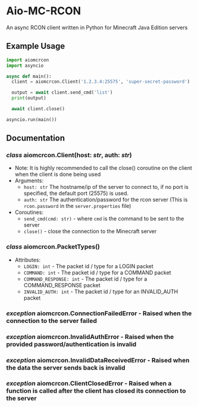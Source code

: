 # Aio-MC-RCON
An async RCON client written in Python for Minecraft Java Edition servers

## Example Usage
```py
import aiomcrcon
import asyncio

async def main():
  client = aiomcrcon.Client('1.2.3.4:25575', 'super-secret-password')

  output = await client.send_cmd('list')
  print(output)

  await client.close()

asyncio.run(main())
```

## Documentation
### *class* aiomcrcon.**Client**(host: *str*, auth: *str*)
* Note: It is highly recommended to call the close() coroutine on the client when the client is done being used
* Arguments:
  * `host: str` The hostname/ip of the server to connect to, if no port is specified, the default port (25575) is used.
  * `auth: str` The authentication/password for the rcon server (This is `rcon.password` in the `server.properties` file)
* Coroutines:
  * `send_cmd(cmd: str)` - where `cmd` is the command to be sent to the server
  * `close()` - close the connection to the Minecraft server
  
### *class* aiomcrcon.**PacketTypes**()
* Attributes:
  * `LOGIN: int` - The packet id / type for a LOGIN packet
  * `COMMAND: int` - The packet id / type for a COMMAND packet
  * `COMMAND_RESPONSE: int` - The packet id / type for a COMMAND_RESPONSE packet
  * `INVALID_AUTH: int` - The packet id / type for an INVALID_AUTH packet

### *exception* aiomcrcon.**ConnectionFailedError** - Raised when the connection to the server failed

### *exception* aiomcrcon.**InvalidAuthError** - Raised when the provided password/authentication is invalid

### *exception* aiomcrcon.**InvalidDataReceivedError** - Raised when the data the server sends back is invalid

### *exception* aiomcrcon.**ClientClosedError** - Raised when a function is called after the client has closed its connection to the server
